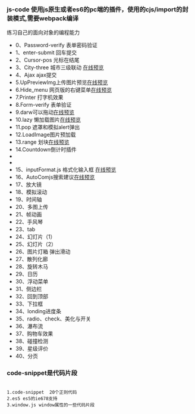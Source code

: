 ### js-code 使用js原生或者es6的pc端的插件，使用的cjs/import的封装模式,需要webpack编译
练习自己的面向对象的编程能力



- 0、Password-verify   表单密码验证  
- 1、enter-submit 回车提交
- 2、Cursor-pos 光标在结尾
- 3、City-three 城市三级联动 [在线预览](http://1.fullpagedemo.applinzi.com/City-three/)
- 4、Ajax ajax提交
- 5.UpPreviewImg上传图片预览[在线预览](http://1.fullpagedemo.applinzi.com/UpPreviewImg/)
- 6.Hide_menu 网页版的右键菜单[在线预览](http://1.fullpagedemo.applinzi.com/HideMenu/)
- 7.Printer 打字机效果
- 8.Form-verify 表单验证
- 9.darw可以拖动[在线预览](http://1.fullpagedemo.applinzi.com/draw/)
- 10.lazy 懒加载图片[在线预览](http://1.fullpagedemo.applinzi.com/lazy/)
- 11.pop 遮罩和模拟alert弹出
- 12.LoadImage图片预加载
- 13.range 划块[在线预览](http://1.fullpagedemo.applinzi.com/range/)
- 14.Countdown倒计时插件
- 
- 
- 15、inputFormat.js 格式化输入框 [在线预览](http://1.fullpagedemo.applinzi.com/inputFormat/)
- 16、AutoComjs搜索建议[在线预览](http://1.fullpagedemo.applinzi.com/Auto/)
- 17、放大镜
- 18、模拟滚动
- 19、时间轴
- 20、多图上传
- 21、帧动画
- 22、手风琴
- 23、tab
- 24、幻灯片（1）
- 25、幻灯片（2）
- 26、图片灯箱 弹出滑动
- 27、散列化廊
- 28、旋转木马
- 29、日历
- 30、浮动菜单
- 31、侧边栏
- 32、回到顶部
- 33、下拉框
- 34、londing进度条
- 35、radio、check、美化与开关
- 36、瀑布流
- 37、购物车效果
- 38、碰撞检测
- 39、星级评价
- 40、分页


### code-snippet是代码片段

```

1.code-snippet  20个正则代码
2.es5 es5的ie678支持
3.window.js window属性的一些代码片段

```